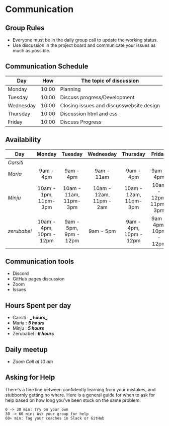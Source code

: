 # Communication

## Group Rules

<!-- any general rules you'd like to set for your group? -->

- Everyone must be in the daily group call to update the working status.
- Use discussion in the project board and communicate your issues as much as
  possible.

## Communication Schedule

| Day       |  How  | The topic of discussion                  |
| --------- | :---: | ---------------------------------------- |
| Monday    | 10:00 | Planning                                 |
| Tuesday   | 10:00 | Discuss progress/Development             |
| Wednesday | 10:00 | Closing issues and discusswebsite design |
| Thursday  | 10:00 | Discussion html and css                  |
| Friday    | 10:00 | Discuss Progress                         |

## Availability

| Day         |         Monday          |        Tuesday        |        Wednesday        |        Thursday        |         Friday         |  Saturday  |   Sunday   |
| ----------- | :---------------------: | :-------------------: | :---------------------: | :--------------------: | :--------------------: | :--------: | :--------: |
| _Carsiti_   |                         |                       |                         |                        |                        |            |            |
| _Maria_     |        9am - 4pm        |       9am - 4pm       |       9am - 11am        |       9am - 4pm        |       9am - 4pm        |            |            |
| _Minju_     |  10am - 1pm, 11pm-3pm   | 10am - 11am, 11pm-3pm | 10am - 12am, 11pm - 2am | 10am - 12am, 11pm-3pm  | 10am - 12pm, 11pm-3pm  |     -      |     -      |
| _zerubabel_ | 10am - 4pm, 10pm - 12pm | 9am - 5pm, 9pm - 12pm |        9am - 5pm        | 9am - 4pm, 10pm - 12pm | 9am - 4pm, 10pm - 12pm | 11am - 7pm | 9pm - 12am |

## Communication tools

- Discord
- GitHub pages discussion
- Zoom
- Issues

## Hours Spent per day

- Carsiti : **_ hours_**
- Maria : **_5 hours_**
- Minju : **_5 hours_**
- Zerubabel : **_6 hours_**

## Daily meetup

- _Zoom Call at 10 am_

## Asking for Help

There's a fine line between confidently learning from your mistakes, and
stubbornly getting no where. Here is a general guide for when to ask for help
based on how long you've been stuck on the same problem:

    0 -> 30 min: Try on your own
    30 -> 60 min: Ask your group for help
    60+ min: Tag your coaches in Slack or GitHub
